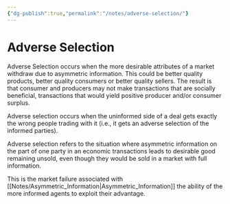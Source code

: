 ```yaml
---
{"dg-publish":true,"permalink":"/notes/adverse-selection/"}
---
```



# Adverse Selection

Adverse Selection occurs when the more desirable attributes of a market withdraw due to asymmetric information. This could be better quality products, better quality consumers or better quality sellers. The result is that consumer and producers may not make transactions that are socially beneficial, transactions that would yield positive producer and/or consumer surplus. 

Adverse selection occurs when the uninformed side of a deal gets exactly the wrong people trading with it (i.e., it gets an adverse selection of the informed parties).

Adverse selection refers to the situation where asymmetric information on the part of one party in an economic transactions leads to desirable good remaining unsold, even though they would be sold in a market with full information.

This is the market failure associated with [[Notes/Asymmetric_Information\|Asymmetric_Information]] the ability of the more informed agents to exploit their advantage.